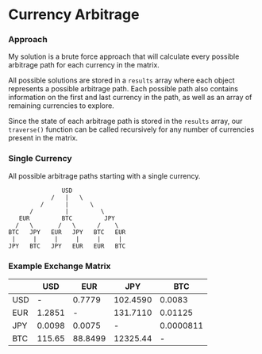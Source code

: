 # Currency Arbitrage

### Approach

My solution is a brute force approach that will calculate every possible arbitrage path for each currency in the matrix. 

All possible solutions are stored in a `results` array where each object represents a possible arbitrage path. Each possible path also contains information on the first and last currency in the path, as well as an array of remaining currencies to explore.

Since the state of each arbitrage path is stored in the `results` array, our `traverse()` function can be called recursively for any number of currencies present in the matrix.

### Single Currency

All possible arbitrage paths starting with a single currency.

```
               USD
            /   |   \
         /      |      \      
      /         |         \
   EUR         BTC         JPY
  /   \       /   \      /    \
BTC   JPY   EUR   JPY   BTC   EUR
 |     |     |     |     |     |
JPY   BTC   JPY   EUR   EUR   BTC
 ```


### Example Exchange Matrix

|   | USD | EUR | JPY | BTC |
|---|---|---|---|---|
| USD | - | 0.7779 | 102.4590 | 0.0083 |
| EUR | 1.2851 | - | 131.7110 | 0.01125 |
| JPY | 0.0098 | 0.0075 | - | 0.0000811 |
| BTC | 115.65 | 88.8499 | 12325.44 | - |



